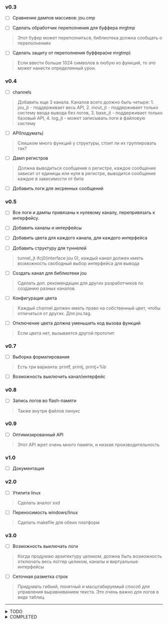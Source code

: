 <h3> v0.3 </h3>

- [ ] Сравнение дампов массивов: jou.cmp

- [ ] Сделать обработчик переполнения для буффера mrgtmp
> Этот буфер может переполниться, библиотека должна сообщать о переполнениях

- [ ] Сделать защиту от переполнения буффера(не mrgtmp)
> Если ввести больше 1024 символов в любую из функций, то это может нанести определенный урон.

<h3> v0.4 </h3>

- [ ] channels
> Добавить еще 3 канала. Каналов всего должно быть четыре: 1. jou_jt - поддерживает весь API, 2. inout_jt - поддерживает только систему ввода вывода без логов, 3. base_jt - поддерживает только базовый API, 4. log_jt - может записывать логи в файловую систему

- [ ] API(подумать)
> Слишком много функций у структуры, стоит ли их группировать так?

- [ ] Дамп регистров
> Должна выводиться сообщения о регистре, каждое сообщение зависит от единицы или нуля в регистре, выводится сообщение каждое в зависимости от бита

- [ ] Добавить логи для эксренных сообщений

<h3> v0.5 </h3>

- [ ] Все логи и дампы привязаны к нулевому каналу, перепривязать к интерфейсу.

- [ ] Добавить каналы и интерфейсы

- [ ] Добавить цвета для каждого канала, для каждого интерфейса

- [ ] Добавить структуру для туннелей
> tunnel_jt ifcj0(interface jou 0), каждый канал должен иметь возможность свободный выбор интерфейса для вывода

- [ ] Создать канал для библиотеки jou
> Сделать доп. рекомендации для других разработчиков по созданию разных каналов.

- [ ] Конфигурация цвета
> Каждый channel должен иметь право на собственный цвет, чтобы отличаться от других. Для jou.tag. 

- [ ] Отключение цвета должна уменьшить код вызова функций
> Если цвета нет, вызывается другой прототип

<h3> v0.7 </h3>

- [ ] Выборка форматирования
> Есть три варианта: printf, printj, printj+%b

- [ ] Возможность выключить канал/интерфейс

<h3> v0.8 </h3>

- [ ] Запись логов во flash-памяти
> Также внутри файлов линукс

<h3> v0.9 </h3>

- [ ] Оптимизированный API
> Этот API жрет очень много памяти, и низкая производительность

<h3> v1.0 </h3>

- [ ] Документация

<h3> v2.0 </h3>

- [ ] Утилита linux
> Сделать аналог xxd

- [ ] Переносимость windows/linux
> Сделать makefile для обеих платформ

<h3> v3.0 </h3>

- [ ] Возможность выключать логи
> Когда продумаю архитектуру целиком, должна быть возможность отключать весь логгер целиком, каналы и виртуальные интерфейсы

- [ ] Сеточная разметка строк
> Придумать гибкий, понятный и масштабируемый способ для управления выравниванием текста. Это очень важно для логов в виде таблиц.

<hr>

<details>
<summary> TODO </summary>

<hr>

</details>

<details>
<summary> COMPLETED </summary>

<h3> v0.2.2 </h3>

- [x] Директивы JOU_

- [x] Убрать /* OLD Backward Compatibility */

<h3> v0.2.1 </h3>

- [x] Обратная совместимость
> Заменить функцию печати на директивы для обратной совместимости, т.к. в будущем можно будет вызывать jou.print() и JOU_PRINT()

- [x] Сделать конфигурацию для настройки структуры jou

- [x] changelog

<h3> v0.2 </h3>

- [x] Починить #define JCONFIG_PROCESSOR_CAPACITY
> Если сделать разрядность 32, то там происходит двойная печать, а не объединенеие строк

- [x] В v0.2 Добавить возможность настраивать дампы
> Дать возможность выбирать сколько байтов в строке для дампов

- [x] jou.hook, jou.tag

- [x] Добавить jou.bin

<h2> v0.1.1 </h2>

- [x] Починить #define JCONFIG_COLORS
> Значение этого параметра не выключает цветной вывод

- [x] Рефакторинг

- [x] Функция склеивания строк
> Выводить форматирование строк по одной строке(цвет, текст, сброс цвета, сообщение) не очень эффективно. Поэтому должна быть функция, которая объединяет все эти строки в один буффер и потом выводит.

- [x] Добавить цвета в hexdump
> Придумать условия для зеленого, красного и синего цвета

- [x] Направление стека

- [x] Починить hexdump ASCII
> Если во втором столбике закончились печататься байты, то в третьем столбике продолжается печать, хотя печать должна остановиться.

<h2> v0.1 </h2>

- [x] Функции jou.scan и jou.getc
> Также для них сделать ретаргетинг

- [x] Hexdump добавить адреса
> Чтобы первый столбик мог выводить не только номер линии, но и адрес в памяти(на выбор пользователя).

</details>